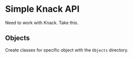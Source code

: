 # Simple Knack API

Need to work with Knack. Take this.

## Objects
Create classes for specific object with the `Objects` directory.
